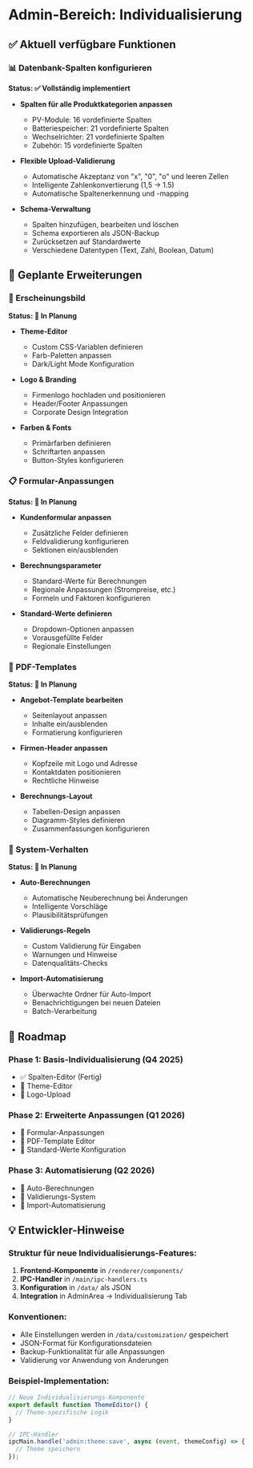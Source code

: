 # Admin-Bereich: Individualisierung

## ✅ Aktuell verfügbare Funktionen

### 📊 Datenbank-Spalten konfigurieren
**Status: ✅ Vollständig implementiert**

- **Spalten für alle Produktkategorien anpassen**
  - PV-Module: 16 vordefinierte Spalten
  - Batteriespeicher: 21 vordefinierte Spalten  
  - Wechselrichter: 21 vordefinierte Spalten
  - Zubehör: 15 vordefinierte Spalten

- **Flexible Upload-Validierung**
  - Automatische Akzeptanz von "x", "0", "o" und leeren Zellen
  - Intelligente Zahlenkonvertierung (1,5 → 1.5)
  - Automatische Spaltenerkennung und -mapping

- **Schema-Verwaltung**
  - Spalten hinzufügen, bearbeiten und löschen
  - Schema exportieren als JSON-Backup
  - Zurücksetzen auf Standardwerte
  - Verschiedene Datentypen (Text, Zahl, Boolean, Datum)

## 🚧 Geplante Erweiterungen

### 🎨 Erscheinungsbild
**Status: 🔄 In Planung**

- **Theme-Editor**
  - Custom CSS-Variablen definieren
  - Farb-Paletten anpassen
  - Dark/Light Mode Konfiguration

- **Logo & Branding**
  - Firmenlogo hochladen und positionieren
  - Header/Footer Anpassungen
  - Corporate Design Integration

- **Farben & Fonts**
  - Primärfarben definieren
  - Schriftarten anpassen
  - Button-Styles konfigurieren

### 📋 Formular-Anpassungen
**Status: 🔄 In Planung**

- **Kundenformular anpassen**
  - Zusätzliche Felder definieren
  - Feldvalidierung konfigurieren
  - Sektionen ein/ausblenden

- **Berechnungsparameter**
  - Standard-Werte für Berechnungen
  - Regionale Anpassungen (Strompreise, etc.)
  - Formeln und Faktoren konfigurieren

- **Standard-Werte definieren**
  - Dropdown-Optionen anpassen
  - Vorausgefüllte Felder
  - Regionale Einstellungen

### 📄 PDF-Templates
**Status: 🔄 In Planung**

- **Angebot-Template bearbeiten**
  - Seitenlayout anpassen
  - Inhalte ein/ausblenden
  - Formatierung konfigurieren

- **Firmen-Header anpassen**
  - Kopfzeile mit Logo und Adresse
  - Kontaktdaten positionieren
  - Rechtliche Hinweise

- **Berechnungs-Layout**
  - Tabellen-Design anpassen
  - Diagramm-Styles definieren
  - Zusammenfassungen konfigurieren

### 🔧 System-Verhalten
**Status: 🔄 In Planung**

- **Auto-Berechnungen**
  - Automatische Neuberechnung bei Änderungen
  - Intelligente Vorschläge
  - Plausibilitätsprüfungen

- **Validierungs-Regeln**
  - Custom Validierung für Eingaben
  - Warnungen und Hinweise
  - Datenqualitäts-Checks

- **Import-Automatisierung**
  - Überwachte Ordner für Auto-Import
  - Benachrichtigungen bei neuen Dateien
  - Batch-Verarbeitung

## 🎯 Roadmap

### Phase 1: Basis-Individualisierung (Q4 2025)
- ✅ Spalten-Editor (Fertig)
- 🔄 Theme-Editor
- 🔄 Logo-Upload

### Phase 2: Erweiterte Anpassungen (Q1 2026)
- 🔄 Formular-Anpassungen
- 🔄 PDF-Template Editor
- 🔄 Standard-Werte Konfiguration

### Phase 3: Automatisierung (Q2 2026)
- 🔄 Auto-Berechnungen
- 🔄 Validierungs-System
- 🔄 Import-Automatisierung

## 💡 Entwickler-Hinweise

### Struktur für neue Individualisierungs-Features:
1. **Frontend-Komponente** in `/renderer/components/`
2. **IPC-Handler** in `/main/ipc-handlers.ts`
3. **Konfiguration** in `/data/` als JSON
4. **Integration** in AdminArea → Individualisierung Tab

### Konventionen:
- Alle Einstellungen werden in `/data/customization/` gespeichert
- JSON-Format für Konfigurationsdateien
- Backup-Funktionalität für alle Anpassungen
- Validierung vor Anwendung von Änderungen

### Beispiel-Implementation:
```typescript
// Neue Individualisierungs-Komponente
export default function ThemeEditor() {
  // Theme-spezifische Logik
}

// IPC-Handler
ipcMain.handle('admin:theme:save', async (event, themeConfig) => {
  // Theme speichern
});
```
